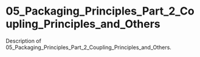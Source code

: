 # 05_Packaging_Principles_Part_2_Coupling_Principles_and_Others

Description of 05_Packaging_Principles_Part_2_Coupling_Principles_and_Others.